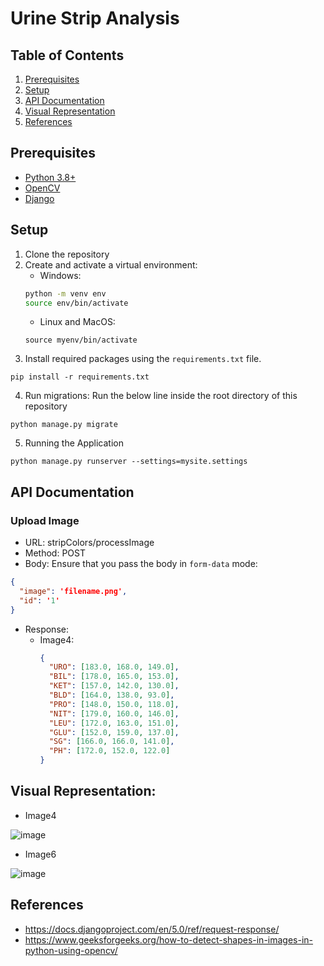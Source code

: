 # Urine Strip Analysis

## Table of Contents

1. [Prerequisites](#prerequisites)
2. [Setup](#setup)
3. [API Documentation](#api-documentation)
4. [Visual Representation](#visual-representation)
5. [References](#references)

## Prerequisites

- [Python 3.8+](https://www.python.org/downloads/)
- [OpenCV](https://pypi.org/project/opencv-python/)
- [Django](https://pypi.org/project/Django/)

## Setup

1. Clone the repository
2. Create and activate a virtual environment:
    - Windows: 
    ```bash
    python -m venv env
    source env/bin/activate
    ```
    - Linux and MacOS:
    ```
    source myenv/bin/activate
    ```
3. Install required packages using the `requirements.txt` file.
```
pip install -r requirements.txt
```

4. Run migrations: Run the below line inside the root directory of this repository
```
python manage.py migrate
```

5. Running the Application

```
python manage.py runserver --settings=mysite.settings
```

## API Documentation

### Upload Image
* URL: stripColors/processImage
* Method: POST
* Body: Ensure that you pass the body in `form-data` mode:

```json
{
  "image": 'filename.png',
  "id": '1' 
}
```

* Response:
  - Image4: 
    ```json
    {
      "URO": [183.0, 168.0, 149.0], 
      "BIL": [178.0, 165.0, 153.0], 
      "KET": [157.0, 142.0, 130.0],
      "BLD": [164.0, 138.0, 93.0],
      "PRO": [148.0, 150.0, 118.0],
      "NIT": [179.0, 160.0, 146.0], 
      "LEU": [172.0, 163.0, 151.0], 
      "GLU": [152.0, 159.0, 137.0],
      "SG": [166.0, 166.0, 141.0], 
      "PH": [172.0, 152.0, 122.0]
    }
    ```

## Visual Representation:

  * Image4
    
  ![image](https://github.com/subru-37/Django-Urin-Strip-test/assets/93091455/c255b34a-96c0-4756-88fd-7a43eb8b0481)

  * Image6

  ![image](https://github.com/subru-37/Django-Urin-Strip-test/assets/93091455/630f7282-816a-471b-aead-a8d0429d988b)

## References
- https://docs.djangoproject.com/en/5.0/ref/request-response/
- https://www.geeksforgeeks.org/how-to-detect-shapes-in-images-in-python-using-opencv/
